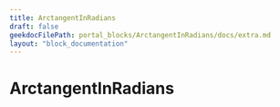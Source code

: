 ```yaml
---
title: ArctangentInRadians
draft: false
geekdocFilePath: portal_blocks/ArctangentInRadians/docs/extra.md
layout: "block_documentation"
---
```

# ArctangentInRadians